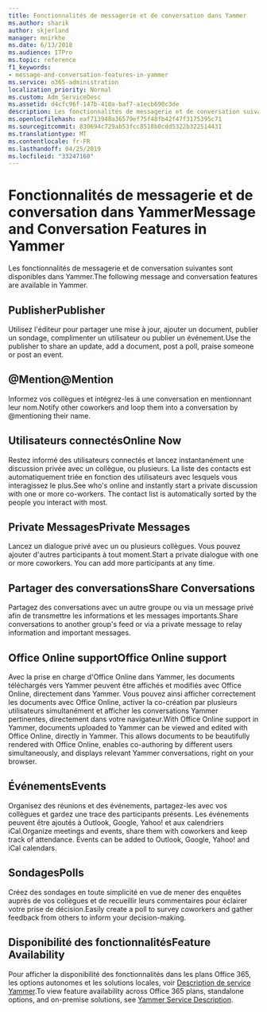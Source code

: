 ```yaml
---
title: Fonctionnalités de messagerie et de conversation dans Yammer
ms.author: sharik
author: skjerland
manager: mnirkhe
ms.date: 6/13/2018
ms.audience: ITPro
ms.topic: reference
f1_keywords:
- message-and-conversation-features-in-yammer
ms.service: o365-administration
localization_priority: Normal
ms.custom: Adm_ServiceDesc
ms.assetid: d4cfc96f-147b-410a-baf7-a1ecb690c3de
description: Les fonctionnalités de messagerie et de conversation suivantes sont disponibles dans Yammer.
ms.openlocfilehash: eaf713948a36579ef75f48fb42f47f3175395c71
ms.sourcegitcommit: 830694c729ab53fcc8518b0cdd5322b322514431
ms.translationtype: MT
ms.contentlocale: fr-FR
ms.lasthandoff: 04/25/2019
ms.locfileid: "33247160"
---
```

# <a name="message-and-conversation-features-in-yammer"></a><span data-ttu-id="f62c3-103">Fonctionnalités de messagerie et de conversation dans Yammer</span><span class="sxs-lookup"><span data-stu-id="f62c3-103">Message and Conversation Features in Yammer</span></span>

<span data-ttu-id="f62c3-104">Les fonctionnalités de messagerie et de conversation suivantes sont disponibles dans Yammer.</span><span class="sxs-lookup"><span data-stu-id="f62c3-104">The following message and conversation features are available in Yammer.</span></span>
  
## <a name="publisher"></a><span data-ttu-id="f62c3-105">Publisher</span><span class="sxs-lookup"><span data-stu-id="f62c3-105">Publisher</span></span>
<span data-ttu-id="f62c3-106"><a name="bkmk_Publisher"> </a></span><span class="sxs-lookup"><span data-stu-id="f62c3-106"></span></span>

<span data-ttu-id="f62c3-107">Utilisez l'éditeur pour partager une mise à jour, ajouter un document, publier un sondage, complimenter un utilisateur ou publier un événement.</span><span class="sxs-lookup"><span data-stu-id="f62c3-107">Use the publisher to share an update, add a document, post a poll, praise someone or post an event.</span></span>
  
## <a name="mention"></a><span data-ttu-id="f62c3-108">@Mention</span><span class="sxs-lookup"><span data-stu-id="f62c3-108">@Mention</span></span>
<span data-ttu-id="f62c3-109"><a name="bkmk_AtMention"> </a></span><span class="sxs-lookup"><span data-stu-id="f62c3-109"></span></span>

<span data-ttu-id="f62c3-110">Informez vos collègues et intégrez-les à une conversation en mentionnant leur nom.</span><span class="sxs-lookup"><span data-stu-id="f62c3-110">Notify other coworkers and loop them into a conversation by @mentioning their name.</span></span>
  
## <a name="online-now"></a><span data-ttu-id="f62c3-111">Utilisateurs connectés</span><span class="sxs-lookup"><span data-stu-id="f62c3-111">Online Now</span></span>
<span data-ttu-id="f62c3-112"><a name="bkmk_OnlineNow"> </a></span><span class="sxs-lookup"><span data-stu-id="f62c3-112"></span></span>

<span data-ttu-id="f62c3-p101">Restez informé des utilisateurs connectés et lancez instantanément une discussion privée avec un collègue, ou plusieurs. La liste des contacts est automatiquement triée en fonction des utilisateurs avec lesquels vous interagissez le plus.</span><span class="sxs-lookup"><span data-stu-id="f62c3-p101">See who's online and instantly start a private discussion with one or more co-workers. The contact list is automatically sorted by the people you interact with most.</span></span>
  
## <a name="private-messages"></a><span data-ttu-id="f62c3-115">Private Messages</span><span class="sxs-lookup"><span data-stu-id="f62c3-115">Private Messages</span></span>
<span data-ttu-id="f62c3-116"><a name="bkmk_PrivateMessages"> </a></span><span class="sxs-lookup"><span data-stu-id="f62c3-116"></span></span>

<span data-ttu-id="f62c3-p102">Lancez un dialogue privé avec un ou plusieurs collègues. Vous pouvez ajouter d'autres participants à tout moment.</span><span class="sxs-lookup"><span data-stu-id="f62c3-p102">Start a private dialogue with one or more coworkers. You can add more participants at any time.</span></span>
  
## <a name="share-conversations"></a><span data-ttu-id="f62c3-119">Partager des conversations</span><span class="sxs-lookup"><span data-stu-id="f62c3-119">Share Conversations</span></span>
<span data-ttu-id="f62c3-120"><a name="bkmk_ShareConversations"> </a></span><span class="sxs-lookup"><span data-stu-id="f62c3-120"></span></span>

<span data-ttu-id="f62c3-121">Partagez des conversations avec un autre groupe ou via un message privé afin de transmettre les informations et les messages importants.</span><span class="sxs-lookup"><span data-stu-id="f62c3-121">Share conversations to another group's feed or via a private message to relay information and important messages.</span></span>
  
## <a name="office-online-support"></a><span data-ttu-id="f62c3-122">Office Online support</span><span class="sxs-lookup"><span data-stu-id="f62c3-122">Office Online support</span></span>
<span data-ttu-id="f62c3-123"><a name="bkmk_ShareConversations"> </a></span><span class="sxs-lookup"><span data-stu-id="f62c3-123"></span></span>

<span data-ttu-id="f62c3-p103">Avec la prise en charge d'Office Online dans Yammer, les documents téléchargés vers Yammer peuvent être affichés et modifiés avec Office Online, directement dans Yammer. Vous pouvez ainsi afficher correctement les documents avec Office Online, activer la co-création par plusieurs utilisateurs simultanément et afficher les conversations Yammer pertinentes, directement dans votre navigateur.</span><span class="sxs-lookup"><span data-stu-id="f62c3-p103">With Office Online support in Yammer, documents uploaded to Yammer can be viewed and edited with Office Online, directly in Yammer. This allows documents to be beautifully rendered with Office Online, enables co-authoring by different users simultaneously, and displays relevant Yammer conversations, right on your browser.</span></span>
  
## <a name="events"></a><span data-ttu-id="f62c3-126">Événements</span><span class="sxs-lookup"><span data-stu-id="f62c3-126">Events</span></span>
<span data-ttu-id="f62c3-127"><a name="bkmk_Events"> </a></span><span class="sxs-lookup"><span data-stu-id="f62c3-127"></span></span>

<span data-ttu-id="f62c3-p104">Organisez des réunions et des événements, partagez-les avec vos collègues et gardez une trace des participants présents. Les événements peuvent être ajoutés à Outlook, Google, Yahoo! et aux calendriers iCal.</span><span class="sxs-lookup"><span data-stu-id="f62c3-p104">Organize meetings and events, share them with coworkers and keep track of attendance. Events can be added to Outlook, Google, Yahoo! and iCal calendars.</span></span>
  
## <a name="polls"></a><span data-ttu-id="f62c3-131">Sondages</span><span class="sxs-lookup"><span data-stu-id="f62c3-131">Polls</span></span>
<span data-ttu-id="f62c3-132"><a name="bkmk_Polls"> </a></span><span class="sxs-lookup"><span data-stu-id="f62c3-132"></span></span>

<span data-ttu-id="f62c3-133">Créez des sondages en toute simplicité en vue de mener des enquêtes auprès de vos collègues et de recueillir leurs commentaires pour éclairer votre prise de décision.</span><span class="sxs-lookup"><span data-stu-id="f62c3-133">Easily create a poll to survey coworkers and gather feedback from others to inform your decision-making.</span></span>
  
## <a name="feature-availability"></a><span data-ttu-id="f62c3-134">Disponibilité des fonctionnalités</span><span class="sxs-lookup"><span data-stu-id="f62c3-134">Feature Availability</span></span>
<span data-ttu-id="f62c3-135"><a name="bkmk_Polls"> </a></span><span class="sxs-lookup"><span data-stu-id="f62c3-135"></span></span>

<span data-ttu-id="f62c3-136">Pour afficher la disponibilité des fonctionnalités dans les plans Office 365, les options autonomes et les solutions locales, voir [Description de service Yammer](yammer-service-description.md).</span><span class="sxs-lookup"><span data-stu-id="f62c3-136">To view feature availability across Office 365 plans, standalone options, and on-premise solutions, see [Yammer Service Description](yammer-service-description.md).</span></span>
  


